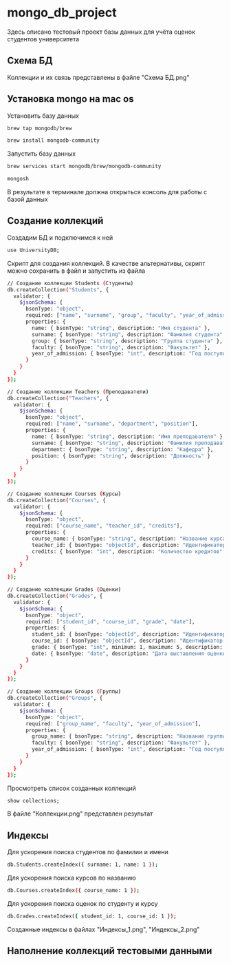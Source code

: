# mongo_db_project
Здесь описано тестовый проект базы данных для учёта оценок студентов университета
## Схема БД
Коллекции и их связь представлены в файле "Схема БД.png"
## Установка mongo на mac os
Установить базу данных
```sh
brew tap mongodb/brew
```
```sh
brew install mongodb-community
```
Запустить базу данных
```sh
brew services start mongodb/brew/mongodb-community
```
```sh
mongosh
```
В результате в терминале должна открыться консоль для работы с базой данных
## Создание коллекций
Создадим БД и подключимся к ней
```sh
use UniversityDB;
```
Скрипт для создания коллекций. В качестве альтернативы, скрипт можно сохранить в файл и запустить из файла
```sh
// Создание коллекции Students (Студенты)
db.createCollection("Students", {
  validator: {
    $jsonSchema: {
      bsonType: "object",
      required: ["name", "surname", "group", "faculty", "year_of_admission"],
      properties: {
        name: { bsonType: "string", description: "Имя студента" },
        surname: { bsonType: "string", description: "Фамилия студента" },
        group: { bsonType: "string", description: "Группа студента" },
        faculty: { bsonType: "string", description: "Факультет" },
        year_of_admission: { bsonType: "int", description: "Год поступления" }
      }
    }
  }
});

// Создание коллекции Teachers (Преподаватели)
db.createCollection("Teachers", {
  validator: {
    $jsonSchema: {
      bsonType: "object",
      required: ["name", "surname", "department", "position"],
      properties: {
        name: { bsonType: "string", description: "Имя преподавателя" },
        surname: { bsonType: "string", description: "Фамилия преподавателя" },
        department: { bsonType: "string", description: "Кафедра" },
        position: { bsonType: "string", description: "Должность" }
      }
    }
  }
});

// Создание коллекции Courses (Курсы)
db.createCollection("Courses", {
  validator: {
    $jsonSchema: {
      bsonType: "object",
      required: ["course_name", "teacher_id", "credits"],
      properties: {
        course_name: { bsonType: "string", description: "Название курса" },
        teacher_id: { bsonType: "objectId", description: "Идентификатор преподавателя" },
        credits: { bsonType: "int", description: "Количество кредитов" }
      }
    }
  }
});

// Создание коллекции Grades (Оценки)
db.createCollection("Grades", {
  validator: {
    $jsonSchema: {
      bsonType: "object",
      required: ["student_id", "course_id", "grade", "date"],
      properties: {
        student_id: { bsonType: "objectId", description: "Идентификатор студента" },
        course_id: { bsonType: "objectId", description: "Идентификатор курса" },
        grade: { bsonType: "int", minimum: 1, maximum: 5, description: "Оценка" },
        date: { bsonType: "date", description: "Дата выставления оценки" }
      }
    }
  }
});

// Создание коллекции Groups (Группы)
db.createCollection("Groups", {
  validator: {
    $jsonSchema: {
      bsonType: "object",
      required: ["group_name", "faculty", "year_of_admission"],
      properties: {
        group_name: { bsonType: "string", description: "Название группы" },
        faculty: { bsonType: "string", description: "Факультет" },
        year_of_admission: { bsonType: "int", description: "Год поступления" }
      }
    }
  }
});
```
Просмотреть список созданных коллекций
```sh
show collections;
```
В файле "Коллекции.png" представлен результат
## Индексы
Для ускорения поиска студентов по фамилии и имени
```sh
db.Students.createIndex({ surname: 1, name: 1 });
```
Для ускорения поиска курсов по названию
```sh
db.Courses.createIndex({ course_name: 1 });
```
Для ускорения поиска оценок по студенту и курсу
```sh
db.Grades.createIndex({ student_id: 1, course_id: 1 });
```
Созданные индексы в файлах "Индексы_1.png", "Индексы_2.png"
## Наполнение коллекций тестовыми данными


